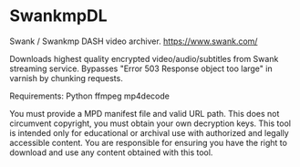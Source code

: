 # SwankmpDL
Swank / Swankmp DASH video archiver.
https://www.swank.com/

Downloads highest quality encrypted video/audio/subtitles from Swank streaming service.
Bypasses "Error 503 Response object too large" in varnish by chunking requests.

Requirements:
Python
ffmpeg
mp4decode

You must provide a MPD manifest file and valid URL path.
This does not circumvent copyright, you must obtain your own decryption keys.
This tool is intended only for educational or archival use with authorized and legally accessible content.
You are responsible for ensuring you have the right to download and use any content obtained with this tool.
